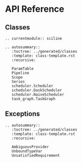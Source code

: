 # API Reference

## Classes

```{eval-rst}
.. currentmodule:: sciline

.. autosummary::
   :toctree: ../generated/classes
   :template: class-template.rst
   :recursive:

   ParamTable
   Pipeline
   Scope
   Series
   scheduler.Scheduler
   scheduler.DaskScheduler
   scheduler.NaiveScheduler
   task_graph.TaskGraph
```

## Exceptions

```{eval-rst}
.. autosummary::
   :toctree: ../generated/classes
   :template: class-template.rst
   :recursive:

   AmbiguousProvider
   UnboundTypeVar
   UnsatisfiedRequirement
```